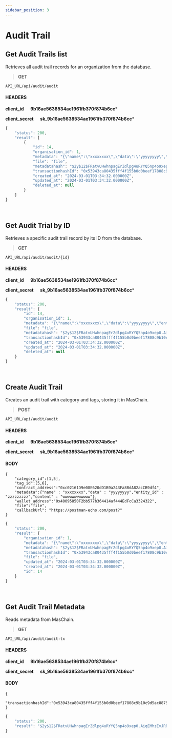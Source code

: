 ```yaml
---
sidebar_position: 3
---
```


# Audit Trail

## Get Audit Trails list

Retrieves all audit trail records for an organization from the database.

>**GET** 

```
API_URL/api/audit/audit
```
#### HEADERS

**client_id &emsp; 9b16ae5638534ae1961fb370f874b6cc***

**client_secret &emsp; sk_9b16ae5638534ae1961fb370f874b6cc***

```js title="Sample result"
{
    "status": 200,
    "result": [
        {
            "id": 14,
            "organisation_id": 1,
            "metadata": "{\"name\":\"xxxxxxxx\",\"data\":\"yyyyyyyy\",\"entity_id\":\"zzzzzzzzz\",\"content\":\"wwwwwwwwwwww\"}",
            "file": "file",
            "metadatahash": "$2y$12$FRatvUHwhnpagErZdlpg4uRYYQ5np4o9xep0.AiqEMhzEvJRRE2Qi",
            "transactionhashId": "0x53943ca80435fff4f155b0d0beef17808c9b10c9d5ac88756cbb67abede48486",
            "created_at": "2024-03-01T03:34:32.000000Z",
            "updated_at": "2024-03-01T03:34:32.000000Z",
            "deleted_at": null
        }
    ]
}
```

<br/>

## Get Audit Trial by ID

Retrieves a specific audit trail record by its ID from the database.

>**GET** 

```
API_URL/api/audit/audit/{id}
```
#### HEADERS

**client_id &emsp; 9b16ae5638534ae1961fb370f874b6cc***

**client_secret &emsp; sk_9b16ae5638534ae1961fb370f874b6cc***

```js title="Sample result"
{
    "status": 200,
    "result": {
        "id": 14,
        "organisation_id": 1,
        "metadata": "{\"name\":\"xxxxxxxx\",\"data\":\"yyyyyyyy\",\"entity_id\":\"zzzzzzzzz\",\"content\":\"wwwwwwwwwwww\"}",
        "file": "file",
        "metadatahash": "$2y$12$FRatvUHwhnpagErZdlpg4uRYYQ5np4o9xep0.AiqEMhzEvJRRE2Qi",
        "transactionhashId": "0x53943ca80435fff4f155b0d0beef17808c9b10c9d5ac88756cbb67abede48486",
        "created_at": "2024-03-01T03:34:32.000000Z",
        "updated_at": "2024-03-01T03:34:32.000000Z",
        "deleted_at": null
    }
}
```

<br/>

## Create Audit Trail

Creates an audit trail with category and tags, storing it in MasChain.

>**POST** 

```
API_URL/api/audit/audit
```
#### HEADERS
**client_id &emsp; 9b16ae5638534ae1961fb370f874b6cc***

**client_secret &emsp; sk_9b16ae5638534ae1961fb370f874b6cc***

#### BODY
```
{
    "category_id":[1,5],
    "tag_id":[5,6],
    "contract_address":"0xc02161D9e08E620dD1B9a243Fa8BdA82acCB9df4",
    "metadata":{"name" : "xxxxxxxx","data" : "yyyyyyyy","entity_id" : "zzzzzzzzz","content" : "wwwwwwwwwwww"},
    "wallet_address":"0x40095850F2bb577b364414af444EdFcCa3324322",
    "file":"file",
    "callbackUrl": "https://postman-echo.com/post?"
}
```

```js title="Sample result"
{
    "status": 200,
    "result": {
        "organisation_id": 1,
        "metadata": "{\"name\":\"xxxxxxxx\",\"data\":\"yyyyyyyy\",\"entity_id\":\"zzzzzzzzz\",\"content\":\"wwwwwwwwwwww\"}",
        "metadatahash": "$2y$12$FRatvUHwhnpagErZdlpg4uRYYQ5np4o9xep0.AiqEMhzEvJRRE2Qi",
        "transactionhashId": "0x53943ca80435fff4f155b0d0beef17808c9b10c9d5ac88756cbb67abede48486",
        "file": "file",
        "updated_at": "2024-03-01T03:34:32.000000Z",
        "created_at": "2024-03-01T03:34:32.000000Z",
        "id": 14
    }
}
```
<br/>

## Get Audit Trail Metadata

Reads metadata from MasChain.

>**GET** 

```
API_URL/api/audit/audit-tx
```
#### HEADERS

**client_id &emsp; 9b16ae5638534ae1961fb370f874b6cc***

**client_secret &emsp; sk_9b16ae5638534ae1961fb370f874b6cc***

#### BODY
```
{
    "transactionhashId":"0x53943ca80435fff4f155b0d0beef17808c9b10c9d5ac88756cbb67abede48486"
}
```

```js title="Sample result"
{
    "status": 200,
    "result": "$2y$12$FRatvUHwhnpagErZdlpg4uRYYQ5np4o9xep0.AiqEMhzEvJRRE2Qi"
}
```

<br/>
